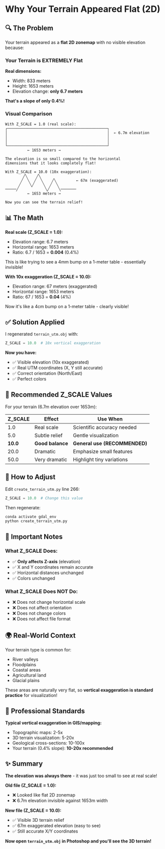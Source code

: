 # Why Your Terrain Appeared Flat (2D)

## 🔍 The Problem

Your terrain appeared as a **flat 2D zonemap** with no visible elevation because:

### Your Terrain is EXTREMELY Flat

**Real dimensions:**
- Width: 833 meters
- Height: 1653 meters  
- Elevation change: **only 6.7 meters**

**That's a slope of only 0.4%!**

### Visual Comparison

```
With Z_SCALE = 1.0 (real scale):
┌─────────────────────────────────────────────┐
│                                             │  ← 6.7m elevation
│                                             │
│                                             │
└─────────────────────────────────────────────┘
          ← 1653 meters →

The elevation is so small compared to the horizontal 
dimensions that it looks completely flat!
```

```
With Z_SCALE = 10.0 (10x exaggeration):
        ╱╲    ╱╲
       ╱  ╲  ╱  ╲    ╱╲         ← 67m (exaggerated)
      ╱    ╲╱    ╲  ╱  ╲
─────╱            ╲╱    ╲───────
          ← 1653 meters →

Now you can see the terrain relief!
```

## 📊 The Math

**Real scale (Z_SCALE = 1.0):**
- Elevation range: 6.7 meters
- Horizontal range: 1653 meters
- Ratio: 6.7 / 1653 = **0.004** (0.4%)

This is like trying to see a 4mm bump on a 1-meter table - essentially invisible!

**With 10x exaggeration (Z_SCALE = 10.0):**
- Elevation range: 67 meters (exaggerated)
- Horizontal range: 1653 meters
- Ratio: 67 / 1653 = **0.04** (4%)

Now it's like a 4cm bump on a 1-meter table - clearly visible!

## ✅ Solution Applied

I regenerated `terrain_utm.obj` with:
```python
Z_SCALE = 10.0  # 10x vertical exaggeration
```

**Now you have:**
- ✅ Visible elevation (10x exaggerated)
- ✅ Real UTM coordinates (X, Y still accurate)
- ✅ Correct orientation (North/East)
- ✅ Perfect colors

## 🎯 Recommended Z_SCALE Values

For your terrain (6.7m elevation over 1653m):

| Z_SCALE | Effect | Use When |
|---------|--------|----------|
| 1.0 | Real scale | Scientific accuracy needed |
| 5.0 | Subtle relief | Gentle visualization |
| **10.0** | **Good balance** | **General use (RECOMMENDED)** |
| 20.0 | Dramatic | Emphasize small features |
| 50.0 | Very dramatic | Highlight tiny variations |

## 🔧 How to Adjust

Edit `create_terrain_utm.py` line 266:
```python
Z_SCALE = 10.0  # Change this value
```

Then regenerate:
```bash
conda activate gdal_env
python create_terrain_utm.py
```

## 📝 Important Notes

### What Z_SCALE Does:
- ✅ **Only affects Z-axis** (elevation)
- ✅ X and Y coordinates remain accurate
- ✅ Horizontal distances unchanged
- ✅ Colors unchanged

### What Z_SCALE Does NOT Do:
- ❌ Does not change horizontal scale
- ❌ Does not affect orientation
- ❌ Does not change colors
- ❌ Does not affect file format

## 🌍 Real-World Context

Your terrain type is common for:
- River valleys
- Floodplains
- Coastal areas
- Agricultural land
- Glacial plains

These areas are naturally very flat, so **vertical exaggeration is standard practice** for visualization!

## 📖 Professional Standards

**Typical vertical exaggeration in GIS/mapping:**
- Topographic maps: 2-5x
- 3D terrain visualization: 5-20x
- Geological cross-sections: 10-100x
- Your terrain (0.4% slope): **10-20x recommended**

## ✨ Summary

**The elevation was always there** - it was just too small to see at real scale!

**Old file (Z_SCALE = 1.0):**
- ❌ Looked like flat 2D zonemap
- ❌ 6.7m elevation invisible against 1653m width

**New file (Z_SCALE = 10.0):**
- ✅ Visible 3D terrain relief
- ✅ 67m exaggerated elevation (easy to see)
- ✅ Still accurate X/Y coordinates

**Now open `terrain_utm.obj` in Photoshop and you'll see the 3D terrain!**
